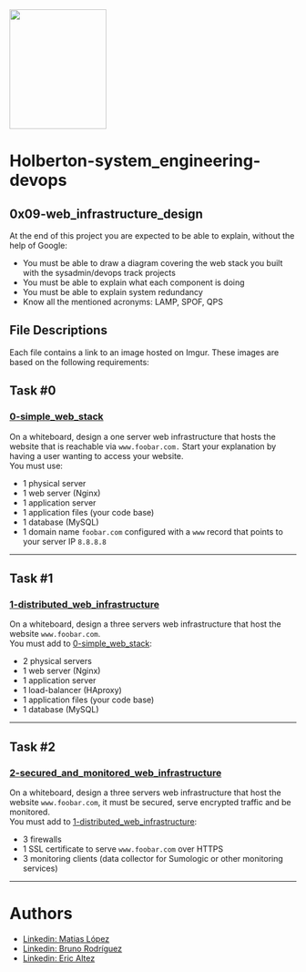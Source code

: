 <img src="https://blog.holbertonschool.com/wp-content/uploads/2020/04/unnamed-2.png" width="170" height="210">

# Holberton-system_engineering-devops

## 0x09-web_infrastructure_design

At the end of this project you are expected to be able to explain, without the help of Google:
* You must be able to draw a diagram covering the web stack you built with the sysadmin/devops track projects
* You must be able to explain what each component is doing
* You must be able to explain system redundancy
* Know all the mentioned acronyms: LAMP, SPOF, QPS

## File Descriptions
Each file contains a link to an image hosted on Imgur. These images are based on the following requirements: <br />

## Task #0
### [0-simple_web_stack](0-simple_web_stack.md)
On a whiteboard, design a one server web infrastructure that hosts the website that is reachable via `www.foobar.com.` Start your explanation by having a user wanting to access your website. <br />
You must use:
* 1 physical server
* 1 web server (Nginx)
* 1 application server
* 1 application files (your code base)
* 1 database (MySQL)
* 1 domain name `foobar.com` configured with a `www` record that points to your server IP `8.8.8.8`
---------------------------------------------------------------------------------------------------
## Task #1
### [1-distributed_web_infrastructure](1-distributed_web_infrastructure.md)
On a whiteboard, design a three servers web infrastructure that host the website `www.foobar.com`. <br />
You must add to [0-simple_web_stack](0-simple_web_stack.md):
* 2 physical servers
* 1 web server (Nginx)
* 1 application server
* 1 load-balancer (HAproxy)
* 1 application files (your code base)
* 1 database (MySQL)
----------------------------------------------------------------------------------------------------
## Task #2
### [2-secured_and_monitored_web_infrastructure](2-secured_and_monitored_web_infrastructure.md)
On a whiteboard, design a three servers web infrastructure that host the website `www.foobar.com`, it must be secured, serve encrypted traffic and be monitored. <br />
You must add to [1-distributed_web_infrastructure](1-distributed_web_infrastructure.md):
* 3 firewalls
* 1 SSL certificate to serve `www.foobar.com` over HTTPS
* 3 monitoring clients (data collector for Sumologic or other monitoring services)
---------------------------------------------------------------------------------------------------
# Authors
- [Linkedin: Matias López](https://uy.linkedin.com/in/matias-l%C3%B3pez-777796194?trk=people-guest_people_search-card)
- [Linkedin: Bruno Rodríguez](https://www.linkedin.com/in/brunonra/)
- [Linkedin: Eric Altez](https://www.linkedin.com/in/eric-altez-740427169/)

